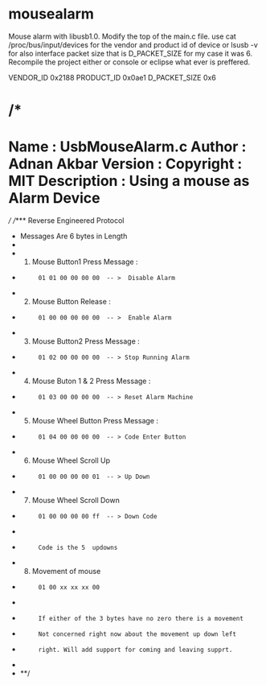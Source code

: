 mousealarm
==========

Mouse alarm with libusb1.0. Modify the top of the main.c file. 
use cat /proc/bus/input/devices for the vendor and product id of device or 
lsusb -v for also interface packet size that is D_PACKET_SIZE for my case it was 6.
Recompile the project either or console or eclipse what ever is preffered. 


VENDOR_ID 0x2188
PRODUCT_ID 0x0ae1
D_PACKET_SIZE 0x6


/*
 ============================================================================
 Name        : UsbMouseAlarm.c
 Author      : Adnan Akbar
 Version     :
 Copyright   : MIT
 Description : Using a mouse as Alarm Device
 ============================================================================
 */
/**** Reverse Engineered Protocol
 *    Messages Are 6 bytes in Length
 *
 *    1) Mouse Button1 Press Message :
 *    		01 01 00 00 00 00  -- >  Disable Alarm
 *    2) Mouse  Button Release :
 *    		01 00 00 00 00 00  -- >  Enable Alarm
 *    3) Mouse Button2 Press Message :
 *    		01 02 00 00 00 00  -- > Stop Running Alarm
 *    4) Mouse Buton 1 & 2 Press Message :
 *    		01 03 00 00 00 00  -- > Reset Alarm Machine
 * 	  5) Mouse Wheel Button Press Message :
 * 			01 04 00 00 00 00  -- > Code Enter Button
 * 	  6) Mouse Wheel Scroll Up
 *			01 00 00 00 00 01  -- > Up Down
 *	  7) Mouse Wheel Scroll Down
 *	  		01 00 00 00 00 ff  -- > Down Code
 *
 *			Code is the 5  updowns
 *	  8) Movement of mouse
 *	  		01 00 xx xx xx 00
 *
 *	  		If either of the 3 bytes have no zero there is a movement
 *	  		Not concerned right now about the movement up down left
 *	  		right. Will add support for coming and leaving supprt.
 *
 * **/

